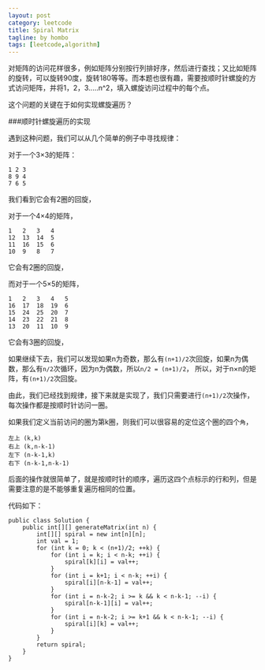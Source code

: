 ```yaml
---
layout: post
category: leetcode
title: Spiral Matrix
tagline: by hombo
tags: [leetcode,algorithm]
---
```


对矩阵的访问花样很多，例如矩阵分别按行列排好序，然后进行查找；又比如矩阵的旋转，可以旋转90度，旋转180等等。而本题也很有趣，需要按顺时针螺旋的方式访问矩阵，并将1，2，3.....n^2，填入螺旋访问过程中的每个点。

这个问题的关键在于如何实现螺旋遍历？

<!--more-->

###顺时针螺旋遍历的实现

遇到这种问题，我们可以从几个简单的例子中寻找规律：

对于一个3×3的矩阵：

	1 2 3
	8 9 4
	7 6 5
	
我们看到它会有2圈的回旋，

对于一个4×4的矩阵，

	1   2   3   4
	12  13  14  5
	11  16  15  6
	10  9   8   7

它会有2圈的回旋，

而对于一个5×5的矩阵，

	1   2   3   4   5
	16  17  18  19  6
	15  24  25  20  7
	14  23  22  21  8
	13  20  11  10  9
	
它会有3圈的回旋，

如果继续下去，我们可以发现如果n为奇数，那么有`(n+1)/2`次回旋，如果n为偶数，那么有`n/2`次循环，因为n为偶数，所以`n/2 = (n+1)/2`， 所以，对于n×n的矩阵，有`(n+1)/2`次回旋。

由此，我们已经找到规律，接下来就是实现了，我们只需要进行`(n+1)/2`次操作，每次操作都是按顺时针访问一圈。

如果我们定义当前访问的圈为第k圈，则我们可以很容易的定位这个圈的四个`角`，

	左上 (k,k)
	右上 (k,n-k-1)
	左下 (n-k-1,k)
	右下 (n-k-1,n-k-1)
	
后面的操作就很简单了，就是按顺时针的顺序，遍历这四个点标示的行和列，但是需要注意的是不能够重复遍历相同的位置。

代码如下：

	public class Solution {
	    public int[][] generateMatrix(int n) {
	        int[][] spiral = new int[n][n];
	        int val = 1;
	        for (int k = 0; k < (n+1)/2; ++k) {
	            for (int i = k; i < n-k; ++i) {
	                spiral[k][i] = val++;
	            }
	            for (int i = k+1; i < n-k; ++i) {
	                spiral[i][n-k-1] = val++;
	            }
	            for (int i = n-k-2; i >= k && k < n-k-1; --i) {
	                spiral[n-k-1][i] = val++;
	            }
	            for (int i = n-k-2; i >= k+1 && k < n-k-1; --i) {
	                spiral[i][k] = val++;
	            }
	        }
	        return spiral;
	    }
	}

